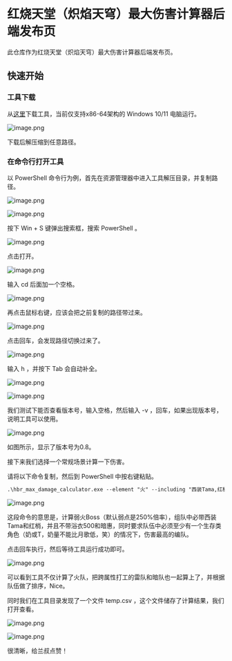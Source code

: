 # 红烧天堂（炽焰天穹）最大伤害计算器后端发布页

此仓库作为红烧天堂（炽焰天穹）最大伤害计算器后端发布页。

## 快速开始

### 工具下载

从[这里](https://github.com/Uncle-Ran-HBR/HBR_Max_Damage_Calculator/releases)下载工具，当前仅支持x86-64架构的 Windows 10/11 电脑运行。

![image.png](https://s2.loli.net/2024/04/12/awySpGMQLusrRXv.png)

下载后解压缩到任意路径。

### 在命令行打开工具

以 PowerShell 命令行为例，首先在资源管理器中进入工具解压目录，并复制路径。

![image.png](https://s2.loli.net/2024/04/12/ZI8aDyCQUdwLqm6.png)

![image.png](https://s2.loli.net/2024/04/12/5BnhOkuvgLlsEN7.png)

按下 Win + S 键弹出搜索框，搜索 PowerShell 。

![image.png](https://s2.loli.net/2024/04/12/ZOAmizao1In4Mxs.png)

点击打开。

![image.png](https://s2.loli.net/2024/04/12/s8piwVmueFS6AUY.png)

输入 cd 后面加一个空格。

![image.png](https://s2.loli.net/2024/04/12/JeNmskf6I9uYhEn.png)

再点击鼠标右键，应该会把之前复制的路径带过来。

![image.png](https://s2.loli.net/2024/04/12/vLOdPfRWuk7ynIl.png)

点击回车，会发现路径切换过来了。

![image.png](https://s2.loli.net/2024/04/12/XylZKpgGeJ5wmL4.png)

输入 h ，并按下 Tab 会自动补全。

![image.png](https://s2.loli.net/2024/04/12/F52zfUiCS8pyGon.png)

![image.png](https://s2.loli.net/2024/04/12/oBxgOD7YhJ2mzfc.png)

我们测试下能否查看版本号，输入空格，然后输入 -v ，回车，如果出现版本号，说明工具可以使用。

![image.png](https://s2.loli.net/2024/04/12/jeX5w8o4Wvm29T6.png)

如图所示，显示了版本号为0.8。

接下来我们选择一个常规场景计算一下伤害。

请将以下命令复制，然后到 PowerShell 中按右键粘贴。

```ps
.\hbr_max_damage_calculator.exe --element "火" --including "西装Tama,红梢" --excluding "浴衣500,暗惠" --need_survive 
```

![image.png](https://s2.loli.net/2024/04/12/28GgCrOvyWX47ZD.png)

这段命令的意思是，计算弱火Boss（默认弱点是250%倍率），组队中必带西装Tama和红梢，并且不带浴衣500和暗惠，同时要求队伍中必须至少有一个生存类角色（奶或T，奶量不能比月歌低，笑）的情况下，伤害最高的编队。

点击回车执行，然后等待工具运行成功即可。

![image.png](https://s2.loli.net/2024/04/12/UfwLW3Y6l85XJep.png)

可以看到工具不仅计算了火队，把跨属性打工的雷队和暗队也一起算上了，并根据队伍做了排序，Nice。

同时我们在工具目录发现了一个文件 temp.csv ，这个文件储存了计算结果，我们打开查看。

![image.png](https://s2.loli.net/2024/04/12/flb3KSNxHXYvaCe.png)

![image.png](https://s2.loli.net/2024/04/12/gvbNTKEcFGh7RDw.png)

很清晰，给兰叔点赞！
